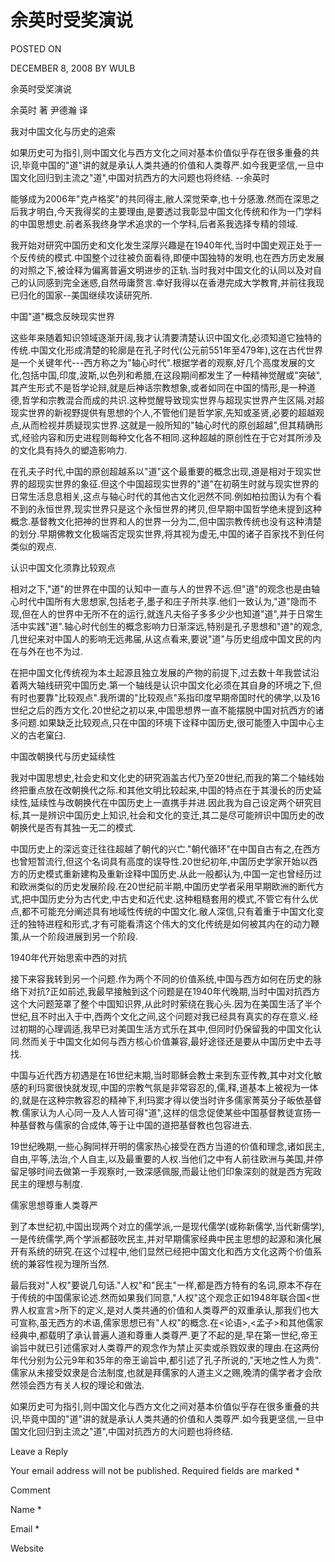 # 余英时受奖演说  
POSTED ON

DECEMBER 8, 2008 BY WULB

余英时受奖演说

余英时 著 尹德瀚 译

我对中国文化与历史的追索

如果历史可为指引,则中国文化与西方文化之间对基本价值似乎存在很多重叠的共识,毕竟中国的"道"讲的就是承认人类共通的价值和人类尊严.如今我更坚信,一旦中国文化回归到主流之"道",中国对抗西方的大问题也将终结. --余英时



能够成为2006年"克卢格奖"的共同得主,敝人深觉荣幸,也十分感激.然而在深思之后我才明白,今天我得奖的主要理由,是要透过我彰显中国文化传统和作为一门学科的中国思想史.前者系我终身学术追求的一个学科,后者系我选择专精的领域.

我开始对研究中国历史和文化发生深厚兴趣是在1940年代,当时中国史观正处于一个反传统的模式.中国整个过往被负面看待,即便中国独特的发明,也在西方历史发展的对照之下,被诠释为偏离普遍文明进步的正轨.当时我对中国文化的认同以及对自己的认同感到完全迷惑,自然毋庸赘言.幸好我得以在香港完成大学教育,并前往我现已归化的国家--美国继续攻读研究所.





中国"道"概念反映现实世界





这些年来随着知识领域逐渐开阔,我才认清要清楚认识中国文化,必须知道它独特的传统.中国文化形成清楚的轮廓是在孔子时代(公元前551年至479年),这在古代世界是一个关键年代---西方称之为"轴心时代".根据学者的观察,好几个高度发展的文化,包括中国,印度,波斯,以色列和希腊,在这段期间都发生了一种精神觉醒或"突破",其产生形式不是哲学论辩,就是后神话宗教想象,或者如同在中国的情形,是一种道德,哲学和宗教混合而成的共识.这种觉醒导致现实世界与超现实世界产生区隔.对超现实世界的新视野提供有思想的个人,不管他们是哲学家,先知或圣贤,必要的超越观点,从而检视并质疑现实世界.这就是一般所知的"轴心时代的原创超越",但其精确形式,经验内容和历史进程则每种文化各不相同.这种超越的原创性在于它对其所涉及的文化具有持久的塑造影响力.

在孔夫子时代,中国的原创超越系以"道"这个最重要的概念出现,道是相对于现实世界的超现实世界的象征.但这个中国超现实世界的"道"在初萌生时就与现实世界的日常生活息息相关,这点与轴心时代的其他古文化迥然不同.例如柏拉图认为有个看不到的永恒世界,现实世界只是这个永恒世界的拷贝,但早期中国哲学绝未提到这种概念.基督教文化把神的世界和人的世界一分为二,但中国宗教传统也没有这种清楚的划分.早期佛教文化极端否定现实世界,将其视为虚无,中国的诸子百家找不到任何类似的观点.





认识中国文化须靠比较观点

相对之下,"道"的世界在中国的认知中一直与人的世界不远.但"道"的观念也是由轴心时代中国所有大思想家,包括老子,墨子和庄子所共享.他们一致认为,"道"隐而不现,但在人的世界中无所不在的运行,就连凡夫俗子多多少少也知道"道",并于日常生活中实践"道".轴心时代创生的概念影响力日渐深远,特别是孔子思想和"道"的观念,几世纪来对中国人的影响无远弗届,从这点看来,要说"道"与历史组成中国文民的内在与外在也不为过.

在把中国文化传统视为本土起源且独立发展的产物的前提下,过去数十年我尝试沿着两大轴线研究中国历史.第一个轴线是认识中国文化必须在其自身的环境之下,但有时也要靠"比较观点".我所谓的"比较观点"系指印度早期帝国时代的佛学,以及16世纪之后的西方文化.20世纪之初以来,中国思想界一直不能摆脱中国对抗西方的诸多问题.如果缺乏比较观点,只在中国的环境下诠释中国历史,很可能堕入中国中心主义的古老窠臼.





中国改朝换代与历史延续性

我对中国思想史,社会史和文化史的研究涵盖古代乃至20世纪,而我的第二个轴线始终把重点放在改朝换代之际.和其他文明比较起来,中国的特点在于其漫长的历史延续性,延续性与改朝换代在中国历史上一直携手并进.因此我为自己设定两个研究目标,其一是辨识中国历史上知识,社会和文化的变迁,其二是尽可能辨识中国历史的改朝换代是否有其独一无二的模式.

中国历史上的深远变迁往往超越了朝代的兴亡."朝代循环"在中国自古有之,在西方也曾短暂流行,但这个名词具有高度的误导性.20世纪初年,中国历史学家开始以西方的历史模式重新建构及重新诠释中国历史.从此一般都认为,中国一定也曾经历过和欧洲类似的历史发展阶段.在20世纪前半期,中国历史学者采用早期欧洲的断代方式,把中国历史分为古代史,中古史和近代史.这种粗糙套用的模式,不管它有什么优点,都不可能充分阐述具有地域性传统的中国文化.敝人深信,只有着重于中国文化变迁的独特进程和形式,才有可能看清这个伟大的文化传统是如何被其内在的动力鞭策,从一个阶段进展到另一个阶段.





1940年代开始思索中西的对抗





接下来容我转到另一个问题.作为两个不同的价值系统,中国与西方如何在历史的脉络下对抗?正如前述,我最早接触到这个问题是在1940年代晚期,当时中国对抗西方这个大问题笼罩了整个中国知识界,从此时时萦绕在我心头.因为在美国生活了半个世纪,且不时出入于中,西两个文化之间,这个问题对我已经具有真实的存在意义.经过初期的心理调适,我早已对美国生活方式乐在其中,但同时仍保留我的中国文化认同.然而关于中国文化如何与西方核心价值兼容,最好途径还是要从中国历史中去寻找.

中国与近代西方初遇是在16世纪末期,当时耶稣会教士来到东亚传教,其中对文化敏感的利玛窦很快就发现,中国的宗教气氛是非常容忍的,儒,释,道基本上被视为一体的,就是在这种宗教容忍的精神下,利玛窦才得以使当时许多儒家菁英分子皈依基督教.儒家认为人心同一及人人皆可得"道",这样的信念促使某些中国基督教徒宣扬一种基督教与儒家的合成体,等于让中国的道把基督教也包容进去.

19世纪晚期,一些心胸同样开明的儒家热心接受在西方当道的价值和理念,诸如民主,自由,平等,法治,个人自主,以及最重要的人权.当他们之中有人前往欧洲与美国,并停留足够时间去做第一手观察时,一致深感佩服,而最让他们印象深刻的就是西方宪政民主的理想与制度.





儒家思想尊重人类尊严

到了本世纪初,中国出现两个对立的儒学派,一是现代儒学(或称新儒学,当代新儒学),一是传统儒学,两个学派都鼓吹民主,并对早期儒家经典中民主思想的起源和演化展开有系统的研究.在这个过程中,他们显然已经把中国文化和西方文化这两个价值系统的兼容性视为理所当然.

最后我对"人权"要说几句话."人权"和"民主"一样,都是西方特有的名词,原本不存在于传统的中国儒家论述.然而如果我们同意,"人权"这个观念正如1948年联合国<世界人权宣言>所下的定义,是对人类共通的价值和人类尊严的双重承认,那我们也大可宣称,虽无西方的术语,儒家思想已有"人权"的概念.在<论语>,<孟子>和其他儒家经典中,都载明了承认普遍人道和尊重人类尊严.更了不起的是,早在第一世纪,帝王谕旨中就已引述儒家对人类尊严的观念作为禁止买卖或杀戮奴隶的理由.在这两份年代分别为公元9年和35年的帝王谕旨中,都引述了孔子所说的,"天地之性人为贵".儒家从未接受奴隶是合法制度,也就是拜儒家的人道主义之赐,晚清的儒学者才会欣然领会西方有关人权的理论和做法.

如果历史可为指引,则中国文化与西方文化之间对基本价值似乎存在很多重叠的共识,毕竟中国的"道"讲的就是承认人类共通的价值和人类尊严.如今我更坚信,一旦中国文化回归到主流之"道",中国对抗西方的大问题也将终结.

Leave a Reply

Your email address will not be published. Required fields are marked *

Comment

Name *

Email *

Website
